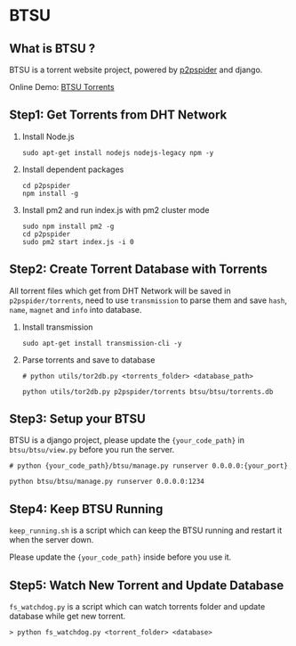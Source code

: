 # BTSU

## What is BTSU ?

BTSU is a torrent website project, powered by [p2pspider](https://github.com/fanpei91/p2pspider.git) and django.

Online Demo: [BTSU Torrents](http://128.199.136.19:1234/)

## Step1: Get Torrents from DHT Network

1. Install Node.js

    ```
    sudo apt-get install nodejs nodejs-legacy npm -y
    ```

2. Install dependent packages

    ```
    cd p2pspider
    npm install -g
    ```

3. Install pm2 and run index.js with pm2 cluster mode

    ```
    sudo npm install pm2 -g
    cd p2pspider
    sudo pm2 start index.js -i 0
    ```

## Step2: Create Torrent Database with Torrents

All torrent files which get from DHT Network will be saved in `p2pspider/torrents`, need to use `transmission` to parse them and save `hash`, `name`, `magnet` and `info` into database.

1. Install transmission

    ```
    sudo apt-get install transmission-cli -y
    ```

2. Parse torrents and save to database

    ```
    # python utils/tor2db.py <torrents_folder> <database_path>

    python utils/tor2db.py p2pspider/torrents btsu/btsu/torrents.db
    ```

## Step3: Setup your BTSU

BTSU is a django project, please update the `{your_code_path}` in `btsu/btsu/view.py` before you run the server.

```
# python {your_code_path}/btsu/manage.py runserver 0.0.0.0:{your_port}

python btsu/btsu/manage.py runserver 0.0.0.0:1234
```

## Step4: Keep BTSU Running

```keep_running.sh``` is a script which can keep the BTSU running and restart it when the server down.

Please update the `{your_code_path}` inside before you use it.

## Step5: Watch New Torrent and Update Database

```fs_watchdog.py``` is a script which can watch torrents folder and update database while get new torrent.

```
> python fs_watchdog.py <torrent_folder> <database>
```